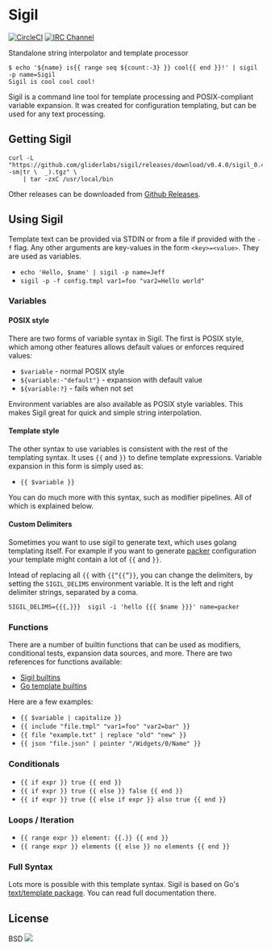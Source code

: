 # Sigil

[![CircleCI](https://img.shields.io/circleci/project/gliderlabs/sigil/release.svg)](https://circleci.com/gh/gliderlabs/sigil)
[![IRC Channel](https://img.shields.io/badge/irc-%23gliderlabs-blue.svg)](https://kiwiirc.com/client/irc.freenode.net/#gliderlabs)


Standalone string interpolator and template processor

```
$ echo '${name} is{{ range seq ${count:-3} }} cool{{ end }}!' | sigil -p name=Sigil
Sigil is cool cool cool!
```

Sigil is a command line tool for template processing and POSIX-compliant
variable expansion. It was created for configuration templating, but can be used
for any text processing.

## Getting Sigil

```shell
curl -L "https://github.com/gliderlabs/sigil/releases/download/v0.4.0/sigil_0.4.0_$(uname -sm|tr \  _).tgz" \
    | tar -zxC /usr/local/bin
```

Other releases can be downloaded from [Github Releases](https://github.com/gliderlabs/sigil/releases).

## Using Sigil

Template text can be provided via STDIN or from a file if provided with the `-f`
flag. Any other arguments are key-values in the form `<key>=<value>`. They are
used as variables.

 * `echo 'Hello, $name' | sigil -p name=Jeff`
 * `sigil -p -f config.tmpl var1=foo "var2=Hello world"`

### Variables

#### POSIX style

There are two forms of variable syntax in Sigil. The first is POSIX style, which
among other features allows default values or enforces required values:

 * `$variable` - normal POSIX style
 * `${variable:-"default"}` - expansion with default value
 * `${variable:?}` - fails when not set

Environment variables are also available as POSIX style variables. This makes
Sigil great for quick and simple string interpolation.

#### Template style

The other syntax to use variables is consistent with the rest of the templating
syntax. It uses `{{` and `}}` to define template expressions. Variable expansion
in this form is simply used as:

 * `{{ $variable }}`

You can do much more with this syntax, such as modifier pipelines. All of which
is explained below.

#### Custom Delimiters

Sometimes you want to use sigil to generate text, which uses golang templating itself.
For example if you want to generate [packer](https://www.packer.io/docs/) configuration
your template might contain a lot of `{{` and `}}`.

Intead of replacing all `{{` with `{{“{{”}}`, you can change the delimiters,
by setting the `SIGIL_DELIMS` environment variable. It is the left and right
delimiter strings, separated by a coma.

```
SIGIL_DELIMS={{{,}}}  sigil -i 'hello {{{ $name }}}' name=packer
```

### Functions

There are a number of builtin functions that can be used as modifiers,
conditional tests, expansion data sources, and more. There are two references
for functions available:

 * [Sigil builtins](http://godoc.org/github.com/gliderlabs/sigil/builtin)
 * [Go template builtins](http://golang.org/pkg/text/template/#hdr-Functions)

Here are a few examples:

 * `{{ $variable | capitalize }}`
 * `{{ include "file.tmpl" "var1=foo" "var2=bar" }}`
 * `{{ file "example.txt" | replace "old" "new" }}`
 * `{{ json "file.json" | pointer "/Widgets/0/Name" }}`

### Conditionals

 * `{{ if expr }} true {{ end }}`
 * `{{ if expr }} true {{ else }} false {{ end }}`
 * `{{ if expr }} true {{ else if expr }} also true {{ end }}`

### Loops / Iteration

 * `{{ range expr }} element: {{.}} {{ end }}`
 * `{{ range expr }} elements {{ else }} no elements {{ end }}`

### Full Syntax

Lots more is possible with this template syntax. Sigil is based on Go's
[text/template package](http://golang.org/pkg/text/template/). You can read full
documentation there.


## License

BSD
<img src="https://ga-beacon.appspot.com/UA-58928488-2/sigil/readme?pixel" />
